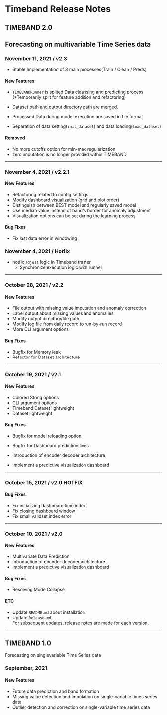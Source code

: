 # Timeband Release Notes
## **TIMEBAND 2.0** 
Forecasting on **multivariable** Time Series data
---
### November 11, 2021 / v2.3
- Stable Implementation of 3 main processes(Train / Clean / Preds)

#### New Features
- `TIMEBANDRunner` is splited Data cleansing and predicting process
  (*Temporarily split for feature addition and refactoring)

- Dataset path and output directory path are merged.
- Processed Data during model execution are saved in file format
- Separation of data setting(`init_dataset`) and data loading(`load_dataset`)

#### Removed
- No more cutoffs option for min-max regularization
- zero imputation is no longer provided within TIMEBAND

---
### November 4, 2021 / v2.2.1
#### New Features
- Refactoring related to config settings
- Modify dashboard visualization (grid and plot order)
- Distinguish between BEST model and regularly saved model
- Use median value instead of band's border for anomaly adjustment
- Visualization options can be set during the learning process

#### Bug Fixes
- Fix last data error in windowing

### November 4, 2021 / Hotfix
- hotfix `adjust` logic in Timeband trainer 
   - Synchronize execution logic with runner 

---
### October 28, 2021 / v2.2
#### New Features
- File output with missing value imputation and anomaly correction
- Label output about missing values and anomalies 
- Modify output directory/file path
- Modify log file from daily record to run-by-run record 
- More CLI argument options

#### Bug Fixes
- Bugfix for Memory leak
- Refactor for Dataset architecture

---

### October 19, 2021 / v2.1
#### New Features
- Colored String options
- CLI argument options
- Timeband Dataset lightweight
- Dataset lightweight

#### Bug Fixes
- Bugfix for model reloading option
- Bugfix for Dashboard prediction lines

- Introduction of encoder decoder architecture
- Implement a predictive visualization dashboard

---

### October 15, 2021 / v2.0 HOTFIX
#### Bug Fixes
- Fix initializing dashboard time index
- Fix closing dashboard window
- Fix small validset index error

---

### October 10, 2021 / v2.0
#### New Features
- Multivariate Data Prediction
- Introduction of encoder decoder architecture
- Implement a predictive visualization dashboard

#### Bug Fixes
- Resolving Mode Collapse

#### ETC
- Update `README.md` about installation
- Update `Release.md` </br>
  For subsequent updates, release notes are made for each version.
---

## **TIMEBAND 1.0** 
Forecasting on singlevariable Time Series data

### September, 2021
#### New Features
- Future data prediction and band formation
- Missing value detection and Imputation on single-variable times series data
- Outlier detection and correction on single-variable time series data
